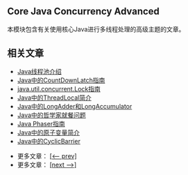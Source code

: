 ## Core Java Concurrency Advanced

本模块包含有关使用核心Java进行多线程处理的高级主题的文章。

## 相关文章

+ [Java线程池介绍](http://tu-yucheng.github.io/java-concurrency/2023/06/07/thread-pool-java-and-guava.html)
+ [Java中的CountDownLatch指南](http://tu-yucheng.github.io/java-concurrency/2023/06/07/java-countdown-latch.html)
+ [java.util.concurrent.Lock指南](http://tu-yucheng.github.io/java-concurrency/2023/06/07/java-concurrent-locks.html)
+ [Java中的ThreadLocal简介](http://tu-yucheng.github.io/java-concurrency/2023/06/07/java-threadlocal.html)
+ [Java中的LongAdder和LongAccumulator](http://tu-yucheng.github.io/java-concurrency/2023/06/07/java-longadder-and-longaccumulator.html)
+ [Java中的哲学家就餐问题](http://tu-yucheng.github.io/java-concurrency/2023/06/07/java-dining-philoshophers.html)
+ [Java Phaser指南](http://tu-yucheng.github.io/java-concurrency/2023/06/07/java-phaser.html)
+ [Java中的原子变量简介](http://tu-yucheng.github.io/java-concurrency/2023/06/07/java-atomic-variables.html)
+ [Java中的CyclicBarrier](http://tu-yucheng.github.io/java-concurrency/2023/06/07/java-cyclic-barrier.html)

- 更多文章： [[<-- prev]](../java-concurrency-basic-3/README.md)
- 更多文章： [[next -->]](../java-concurrency-advanced-2/README.md)